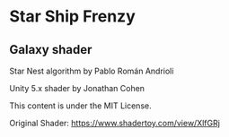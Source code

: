 # Star Ship Frenzy

## Galaxy shader
Star Nest algorithm by Pablo Román Andrioli

Unity 5.x shader by Jonathan Cohen

This content is under the MIT License.


Original Shader:
https://www.shadertoy.com/view/XlfGRj
